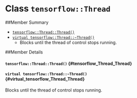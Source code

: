 # Class `tensorflow::Thread`





##Member Summary

* [`tensorflow::Thread::Thread()`](#tensorflow_Thread_Thread)
* [`virtual tensorflow::Thread::~Thread()`](#virtual_tensorflow_Thread_Thread)
  * Blocks until the thread of control stops running.

##Member Details

#### `tensorflow::Thread::Thread()` {#tensorflow_Thread_Thread}





#### `virtual tensorflow::Thread::~Thread()` {#virtual_tensorflow_Thread_Thread}

Blocks until the thread of control stops running.



